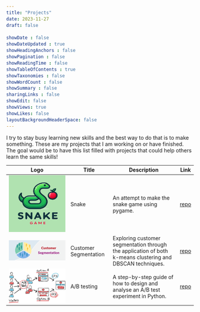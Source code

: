 ```yaml
---
title: "Projects"
date: 2023-11-27
draft: false

showDate : false
showDateUpdated : true
showHeadingAnchors : false
showPagination : false
showReadingTime : false
showTableOfContents : true
showTaxonomies : false 
showWordCount : false
showSummary : false
sharingLinks : false
showEdit: false
showViews: true
showLikes: false
layoutBackgroundHeaderSpace: false
---
```


I try to stay busy learning new skills and the best way to do that is to make something. These are my projects that I am working on or have finished. The goal would be to have this list filled with projects that could help others learn the same skills!

<table>
    <thead>
        <tr>
            <th>Logo</th>
            <th>Title</th>
            <th>Description</th>
            <th>Link</th>
        </tr>
    </thead>
    <tbody>
         <tr>
            <td><img class="customEntitityAlbum" style="background-color:transparent" src="snake.png"/></td>
            <td>Snake</td>
            <td>An attempt to make the snake game using pygame.</td>
            <td><a target="_blank" href="https://github.com/emkhalidi/snake-game">repo</a></td>
        </tr>
        <tr>
            <td><img class="customEntitityAlbum" style="background-color:transparent" src="customer-segmentation.png"/></td>
            <td>Customer Segmentation</td>
            <td>Exploring customer segmentation through the application of both k-means clustering and DBSCAN techniques.</td>
            <td><a target="_blank" href="https://github.com/emkhalidi/customer-segmentation">repo</a></td>
        </tr>
         <tr>
            <td><img class="customEntitityAlbum" style="background-color:transparent" src="ab-testing.jpg"/></td>
            <td>A/B testing</td>
            <td>A step-by-step guide of how to design and analyse an A/B test experiment in Python.</td>
            <td><a target="_blank" href="https://github.com/emkhalidi/ab-testing-new-webpage-design/">repo</a></td>
        </tr>
    </tbody>
</table>
